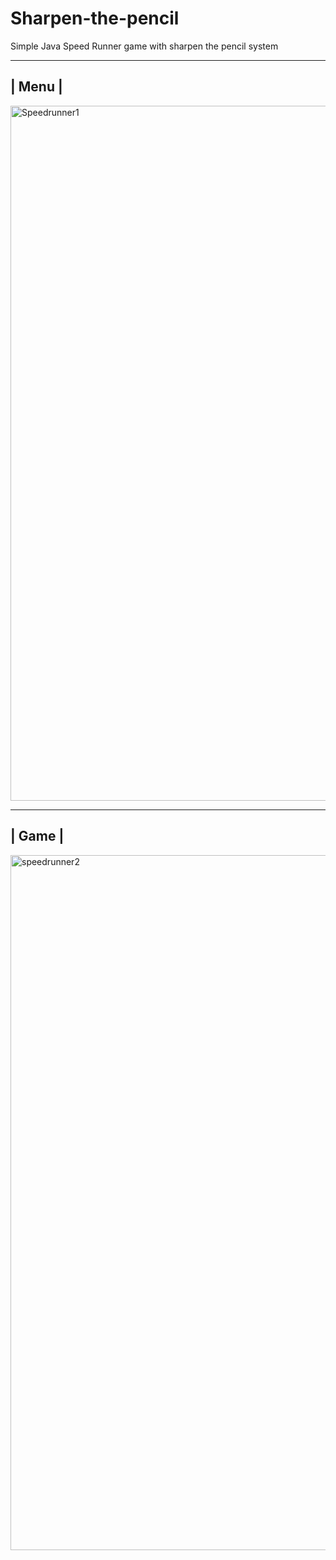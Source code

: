 # Sharpen-the-pencil
Simple Java Speed Runner game with sharpen the pencil system

--------
| Menu |
--------

<img width="1112" alt="Speedrunner1" src="https://user-images.githubusercontent.com/104011629/228396534-fd9297e4-9e77-4abe-baa9-3bbca94c7a94.png">


--------
| Game |
--------

<img width="1112" alt="speedrunner2" src="https://user-images.githubusercontent.com/104011629/228396588-0505715a-d383-482a-9800-ed839ca80af2.png">

